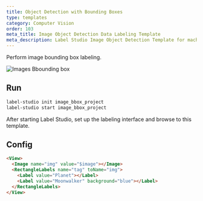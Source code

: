 ```yaml
---
title: Object Detection with Bounding Boxes
type: templates
category: Computer Vision
order: 103
meta_title: Image Object Detection Data Labeling Template
meta_description: Label Studio Image Object Detection Template for machine learning and data science data labeling projects.
---
```


Perform image bounding box labeling.

<img src="/images/screens/image_bbox.png" class="img-template-example" title="Images Bbounding box" />

## Run

```bash
label-studio init image_bbox_project
label-studio start image_bbox_project 
```

After starting Label Studio, set up the labeling interface and browse to this template.

## Config 

```html
<View>
  <Image name="img" value="$image"></Image>
  <RectangleLabels name="tag" toName="img">
    <Label value="Planet"></Label>
    <Label value="Moonwalker" background="blue"></Label>
  </RectangleLabels>
</View>
```
